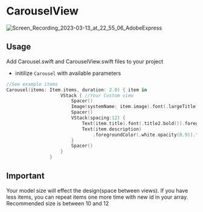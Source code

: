 # CarouselView



![Screen_Recording_2023-03-13_at_22_55_06_AdobeExpress](https://user-images.githubusercontent.com/28716129/224845381-f542024c-3ec5-4147-abe1-66329f64b96a.gif)


## Usage
Add Carousel.swift and CarouselView.swift files to your project

* initilize `Carousel` with available parameters


```Swift
//See example items
Carousel(items: Item.items, duration: 2.0) { item in
                    VStack { //Your Custom view
                        Spacer()
                        Image(systemName: item.image).font(.largeTitle).foregroundColor(.white)
                        Spacer()
                        VStack(spacing:12) {
                            Text(item.title).font(.title2.bold()).foregroundColor(.white)
                            Text(item.description)
                                .foregroundColor(.white.opacity(0.9)).font(.subheadline).multilineTextAlignment(.center).padding(.horizontal,4)
                        }
                        Spacer()
                    }
                }
```

## Important
Your model size will effect the design(space between views). If you have less items, you can repeat items one more time with new id in your array. Recommended size is between 10 and 12
